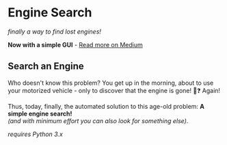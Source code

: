 # Engine Search
_finally a way to find lost engines!_

**Now with a simple GUI** - [Read more on Medium](https://medium.com/@martin.breuss/going-gui-48a61d9db91c#.sixd3f3uo)


## Search an Engine

Who doesn't know this problem? You get up in the morning, about to use your motorized vehicle - only to discover that the engine is gone! 🚒❓
Again!

Thus, today, finally, the automated solution to this age-old problem: **A simple engine search!**<br>_(and with minimum effort you can also look for something else)_.

_requires Python 3.x_
